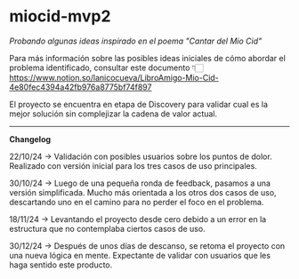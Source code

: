 # miocid-mvp2

_Probando algunas ideas inspirado en el poema "Cantar del Mio Cid"_

Para más información sobre las posibles ideas iniciales de cómo abordar el problema identificado, consultar este documento 👇🏻 
https://www.notion.so/lanicocueva/LibroAmigo-Mio-Cid-4e80fec4394a42fb976a8775bf74f897

El proyecto se encuentra en etapa de Discovery para validar cual es la mejor solución sin complejizar la cadena de valor actual.

------

**Changelog**

22/10/24 -> Validación con posibles usuarios sobre los puntos de dolor. Realizado con versión inicial para los tres casos de uso principales.

30/10/24 -> Luego de una pequeña ronda de feedback, pasamos a una versión simplificada. Mucho más orientada a los otros dos casos de uso, descartando uno en el camino para no perder el foco en el problema.

18/11/24 -> Levantando el proyecto desde cero debido a un error en la estructura que no contemplaba ciertos casos de uso.

30/12/24 -> Después de unos días de descanso, se retoma el proyecto con una nueva lógica en mente. Expectante de validar con usuarios que les haga sentido este producto.

